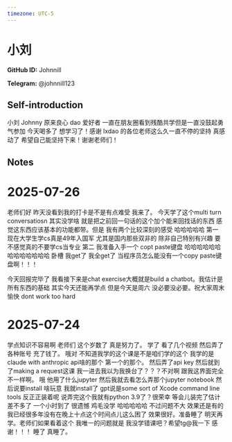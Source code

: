 ```yaml
---
timezone: UTC-5
---
```


# 小刘

**GitHub ID:** Johnnill

**Telegram:** @johnnill123

## Self-introduction

小刘 Johnny 原来良心 dao 爱好者 一直在朋友圈看到残酷共学但是一直没鼓起勇气参加 今天喝多了 想学习了！感谢 lxdao 的各位老师这么久一直不停的坚持 真感动了 希望自己能坚持下来！谢谢老师们！

## Notes

<!-- Content_START -->
# 2025-07-26

老师们好 昨天没看到我的打卡是不是有点难受 我来了。
今天学了这个multi turn conversatiosn 其实没学啥 就是把之前回一句话的这个加个能来回找话的东西 感觉这东西应该基本的功能都带。但是 我有两个比较深刻的感受 哈哈哈哈哈
第一 现在大学生学cs真是49年入国军 尤其是国内那些双非的 除非自己特别有兴趣 要不感觉真的不要学cs当专业
第二 我准备入手一个 copt paste键盘 哈哈哈哈哈哈哈哈哈哈哈哈哈 卧槽 我get了 我全get了 当程序员怎么能没有一个copy paste键盘啊！！！

今天回报完毕了 我看接下来是chat exercise大概就是build a chatbot。我估计是所有东西的基础 其实今天还能再学点 但是今天是周六 没必要没必要。祝大家周末愉快 dont work too hard

# 2025-07-24

学点知识不容易啊 老师们 这个岁数了 真是努力了。
学了 看了几个视频 然后弄了各种账号 充了钱了。 哦对 不知道我学的这个课是不是咱们学的这个 我学的是claude with anthropic api啥的那个 第一个的那个。 
然后弄了api key 然后就到了making a request这课 我一进去我以为我换台了？？？不对啊 跟我这界面完全不一样啊。 哦 他用了什么jupyter 然后我就去看怎么弄那个jupyter notebook 然后说要install 啥玩意 我就install了 gpt说是some sort of Xcode command line tools 反正正装着呢 说弄完这个我就有python 3.9了？很荣幸
等会儿装完了估计差不多了 一个小时到了 很遗憾 鸡毛没学 哈哈哈哈哈 不过问题不大 效果还是有的 我已经很多年没有在晚上十点这个时间点儿这么困了 效果很好。准备睡了 明天再学。老师们如果看着这个 我唯一的问题就是 我没学错课吧？希望tg@我一下 感谢！！！ 睡了 真睡了。


<!-- Content_END -->
